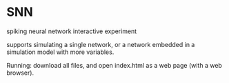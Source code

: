 # SNN
spiking neural network interactive experiment

supports simulating a single network, or a network embedded in a simulation model with more variables.

Running: download all files, and open index.html as a web page (with a web browser).
